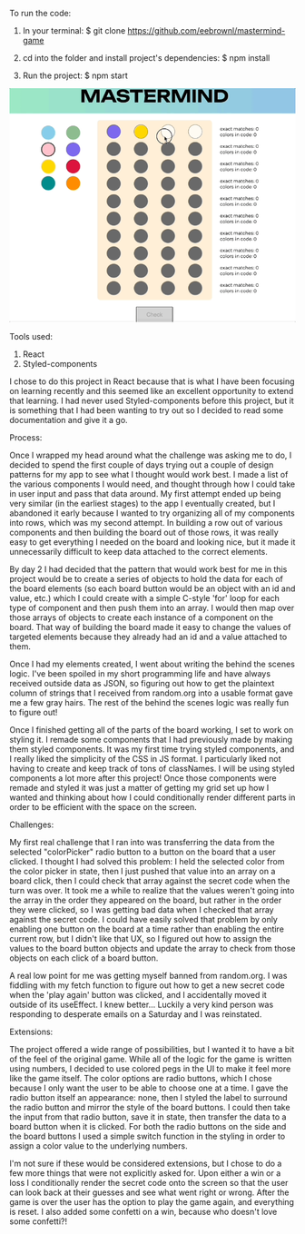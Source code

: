To run the code: 

1. In your terminal: 
    $ git clone https://github.com/eebrownl/mastermind-game

2. cd into the folder and install project's dependencies:
    $ npm install

3. Run the project:
    $ npm start

![](mastermind-win.gif)

Tools used: 

1. React
2. Styled-components

I chose to do this project in React because that is what I have been focusing on learning recently and this seemed like an excellent opportunity to extend that learning. I had never used Styled-components before this project, but it is something that I had been wanting to try out so I decided to read some documentation and give it a go. 


Process: 

Once I wrapped my head around what the challenge was asking me to do, I decided to spend the first couple of days trying out a couple of design patterns for my app to see what I thought would work best. I made a list of the various components I would need, and thought through how I could take in user input and pass that data around. My first attempt ended up being very similar (in the earliest stages) to the app I eventually created, but I abandoned it early because I wanted to try organizing all of my components into rows, which was my second attempt. In building a row out of various components and then building the board out of those rows, it was really easy to get everything I needed on the board and looking nice, but it made it unnecessarily difficult to keep data attached to the correct elements. 

By day 2 I had decided that the pattern that would work best for me in this project would be to create a series of objects to hold the data for each of the board elements (so each board button would be an object with an id and value, etc.) which I could create with a simple C-style 'for' loop for each type of component and then push them into an array. I would then map over those arrays of objects to create each instance of a component on the board. That way of building the board made it easy to change the values of targeted elements because they already had an id and a value attached to them. 

Once I had my elements created, I went about writing the behind the scenes logic. I've been spoiled in my short programming life and have always received outside data as JSON, so figuring out how to get the plaintext column of strings that I received from random.org into a usable format gave me a few gray hairs. The rest of the behind the scenes logic was really fun to figure out!

Once I finished getting all of the parts of the board working, I set to work on styling it. I remade some components that I had previously made by making them styled components. It was my first time trying styled components, and I really liked the simplicity of the CSS in JS format. I particularly liked not having to create and keep track of tons of classNames. I will be using styled components a lot more after this project! Once those components were remade and styled it was just a matter of getting my grid set up how I wanted and thinking about how I could conditionally render different parts in order to be efficient with the space on the screen.


Challenges: 

My first real challenge that I ran into was transferring the data from the selected "colorPicker" radio button to a button on the board that a user clicked. I thought I had solved this problem: I held the selected color from the color picker in state, then I just pushed that value into an array on a board click, then I could check that array against the secret code when the turn was over. It took me a while to realize that the values weren't going into the array in the order they appeared on the board, but rather in the order they were clicked, so I was getting bad data when I checked that array against the secret code. I could have easily solved that problem by only enabling one button on the board at a time rather than enabling the entire current row, but I didn't like that UX, so I figured out how to assign the values to the board button objects and update the array to check from those objects on each click of a board button.

A real low point for me was getting myself banned from random.org. I was fiddling with my fetch function to figure out how to get a new secret code when the 'play again' button was clicked, and I accidentally moved it outside of its useEffect. I knew better... Luckily a very kind person was responding to desperate emails on a Saturday and I was reinstated.


Extensions: 

The project offered a wide range of possibilities, but I wanted it to have a bit of the feel of the original game. While all of the logic for the game is written using numbers, I decided to use colored pegs in the UI to make it feel more like the game itself. The color options are radio buttons, which I chose because I only want the user to be able to choose one at a time. I gave the radio button itself an appearance: none, then I styled the label to surround the radio button and mirror the style of the board buttons. I could then take the input from that radio button, save it in state, then transfer the data to a board button when it is clicked. For both the radio buttons on the side and the board buttons I used a simple switch function in the styling in order to assign a color value to the underlying numbers. 

I'm not sure if these would be considered extensions, but I chose to do a few more things that were not explicitly asked for. Upon either a win or a loss I conditionally render the secret code onto the screen so that the user can look back at their guesses and see what went right or wrong. After the game is over the user has the option to play the game again, and everything is reset. I also added some confetti on a win, because who doesn't love some confetti?!
